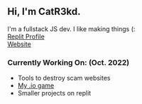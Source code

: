## Hi, I'm CatR3kd.
I'm a fullstack JS dev. I like making things (:  
[Replit Profile](https://replit.com/@CatR3kd)  
[Website](https://CatR3kd.repl.co)

### Currently Working On: (Oct. 2022)
- Tools to destroy scam websites
- [My .io game](https://github.com/CatR3kd/CyberHeist.io)
- Smaller projects on replit
